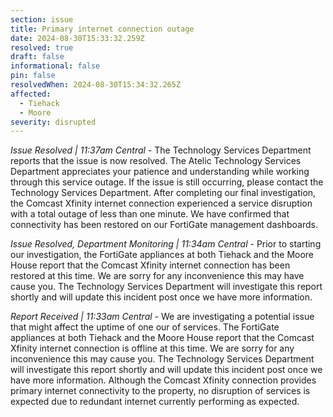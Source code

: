 ```yaml
---
section: issue
title: Primary internet connection outage
date: 2024-08-30T15:33:32.259Z
resolved: true
draft: false
informational: false
pin: false
resolvedWhen: 2024-08-30T15:34:32.265Z
affected:
  - Tiehack
  - Moore
severity: disrupted
---
```

*Issue Resolved | 11:37am Central* - The Technology Services Department reports that the issue is now resolved. The Atelic Technology Services Department appreciates your patience and understanding while working through this service outage. If the issue is still occurring, please contact the Technology Services Department. After completing our final investigation, the Comcast Xfinity internet connection experienced a service disruption with a total outage of less than one minute. We have confirmed that connectivity has been restored on our FortiGate management dashboards.

*Issue Resolved, Department Monitoring | 11:34am Central* - Prior to starting our investigation, the FortiGate appliances at both Tiehack and the Moore House report that the Comcast Xfinity internet connection has been restored at this time. We are sorry for any inconvenience this may have cause you. The Technology Services Department will investigate this report shortly and will update this incident post once we have more information.

*Report Received | 11:33am Central* - We are investigating a potential issue that might affect the uptime of one our of services. The FortiGate appliances at both Tiehack and the Moore House report that the Comcast Xfinity internet connection is offline at this time. We are sorry for any inconvenience this may cause you. The Technology Services Department will investigate this report shortly and will update this incident post once we have more information. Although the Comcast Xfinity connection provides primary internet connectivity to the property, no disruption of services is expected due to redundant internet currently performing as expected.